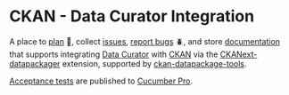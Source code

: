 # CKAN - Data Curator Integration

A place to [plan](https://github.com/ODIQueensland/ckan-data-curator-integration/milestones?direction=asc&sort=due_date&state=open) :rocket:, collect [issues](https://github.com/ODIQueensland/ckan-data-curator-integration/issues), [report bugs](https://github.com/ODIQueensland/ckan-data-curator-integration/issues/new?template=bug.md&labels=problem:Bug&assignee=Stephen-Gates) :beetle:, and store [documentation](https://github.com/ODIQueensland/ckan-data-curator-integration/tree/master/docs) that supports integrating [Data Curator](https://github.com/ODIQueensland/data-curator) with [CKAN](https://github.com/ckan/ckan) via the [CKANext-datapackager](https://github.com/frictionlessdata/ckanext-datapackager) extension, supported by [ckan-datapackage-tools](https://github.com/frictionlessdata/ckan-datapackage-tools).

[Acceptance tests](https://github.com/ODIQueensland/ckan-data-curator-integration/tree/master/test/features) are published to [Cucumber Pro](https://app.cucumber.pro/projects/ckan-data-curator-integration/documents/branch/master).

 
